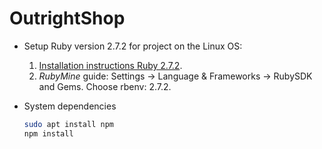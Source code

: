 # OutrightShop

* Setup Ruby version 2.7.2 for project on the Linux OS:
    1. [Installation instructions Ruby 2.7.2](https://www.techiediaries.com/install-ruby-2-7-rails-6-ubuntu-20-04/).
    2. *RubyMine* guide: Settings -> Language & Frameworks -> RubySDK and Gems. Choose rbenv: 2.7.2.
    
* System dependencies
    ```bash
    sudo apt install npm
    npm install
  